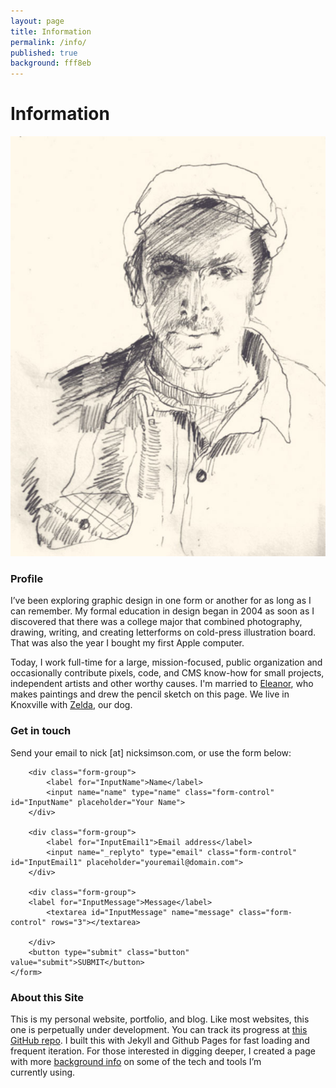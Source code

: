 ```yaml
---
layout: page
title: Information
permalink: /info/
published: true
background: fff8eb
---
```




<h1>Information</h1>

<img class="profile" alt="Pencil sketch of Nick drawn by Eleanor Aldrich" src="/images/pencil-sketch-natural.jpg" />
<h3>Profile</h3>
I’ve been exploring graphic design in one form or another for as long as I can remember. My formal education in design began in 2004 as soon as I discovered that there was a college major that combined photography, drawing, writing, and creating letterforms on cold-press illustration board. That was also the year I bought my first Apple&nbsp;computer.

Today, I work full-time for a large, mission-focused, public organization and occasionally contribute pixels, code, and CMS know-how for small projects, independent artists and other worthy causes. I'm married to <a href="http://eleanoraldrich.com" title="Eleanor Aldrich">Eleanor</a>, who makes paintings and drew the pencil sketch on this page. We live in Knoxville with <a href="/zelda/">Zelda</a>, our&nbsp;dog.


<div id="contact">
    
<h3>Get in touch</h3>
Send your email to nick [at] nicksimson.com, or use the form below: 


<form action="http://formspree.io/nick@nicksimson.com"
      method="POST">
    
        <div class="form-group">
            <label for="InputName">Name</label>
            <input name="name" type="name" class="form-control" id="InputName" placeholder="Your Name">
        </div>
    
        <div class="form-group">
            <label for="InputEmail1">Email address</label>
            <input name="_replyto" type="email" class="form-control" id="InputEmail1" placeholder="youremail@domain.com">
        </div>
    
        <div class="form-group">
        <label for="InputMessage">Message</label> 
            <textarea id="InputMessage" name="message" class="form-control" rows="3"></textarea>
               
        </div>
        <button type="submit" class="button" value="submit">SUBMIT</button>
    </form>
</div>

### About this Site
This is my personal website, portfolio, and blog. Like most websites, this one is perpetually under development. You can track its progress at [this GitHub repo](https://github.com/nsmsn/nsmsn.github.io). I built this with Jekyll and Github Pages for fast loading and frequent iteration. For those interested in digging deeper, I created a page with more <a href="/info/resources/" title="Resources">background info</a> on some of the tech and tools I’m currently&nbsp;using.
